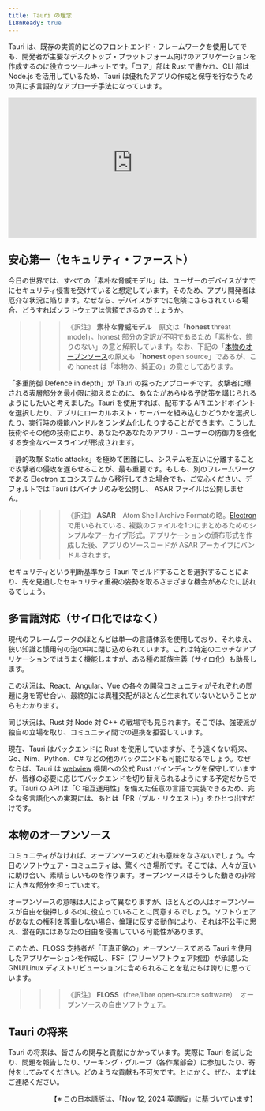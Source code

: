 ```yaml
---
title: Tauri の理念
i18nReady: true
---
```


Tauri は、既存の実質的にどのフロントエンド・フレームワークを使用してでも、開発者が主要なデスクトップ・プラットフォーム向けのアプリケーションを作成するのに役立つツールキットです。「コア」部は Rust で書かれ、CLI 部は Node.js を活用しているため、Tauri は優れたアプリの作成と保守を行なうための真に多言語的なアプローチ手法になっています。

<iframe
    style="width: 100%; aspect-ratio: 16/9;"
    src="https://www.youtube-nocookie.com/embed/UxTJeEbZX-0?si=mwQUzXb6mmCg7aom"
    title="YouTube video player"
    frameborder="0"
    allow="accelerometer; autoplay; clipboard-write; encrypted-media; gyroscope; picture-in-picture; web-share"
    allowfullscreen
></iframe>

## 安心第一（セキュリティ・ファースト）

今日の世界では、すべての「素朴な脅威モデル」は、ユーザーのデバイスがすでにセキュリティ侵害を受けていると想定しています。そのため、アプリ開発者は厄介な状況に陥ります。なぜなら、デバイスがすでに危険にさらされている場合、どうすればソフトウェアは信頼できるのでしょうか。

> > > 《訳注》 **素朴な脅威モデル**　原文は「**honest** threat model」。honest 部分の定訳が不明であるため「素朴な、飾りのない」の意と解釈しています。なお、下記の「[本物のオープンソース](#本物のオープンソース)の原文も「**honest** open source」であるが、この honest は「本物の、純正の」の意としてあります。

「多重防御 Defence in depth」が Tauri の採ったアプローチです。攻撃者に曝される表層部分を最小限に抑えるために、あなたがあらゆる予防策を講じられるようにしたいと考えました。Tauri を使用すれば、配布する API エンドポイントを選択したり、アプリにローカルホスト・サーバーを組み込むかどうかを選択したり、実行時の機能ハンドルをランダム化したりすることができます。こうした技術やその他の技術により、あなたやあなたのアプリ・ユーザーの防御力を強化する安全なベースラインが形成されます。

「静的攻撃 Static attacks」を極めて困難にし、システムを互いに分離することで攻撃者の侵攻を遅らせることが、最も重要です。もしも、別のフレームワークである Electron エコシステムから移行してきた場合でも、ご安心ください、デフォルトでは Tauri はバイナリのみを公開し、 ASAR ファイルは公開しません。

> > > 《訳注》 **ASAR**　Atom Shell Archive Formatの略。[Electron](https://www.electronjs.org/ja/docs/latest/tutorial/asar-archives) で用いられている、複数のファイルを1つにまとめるためのシンプルなアーカイブ形式。アプリケーションの頒布形式を作成した後、アプリのソースコードが ASAR アーカイブにバンドルされます。

セキュリティという判断基準から Tauri でビルドすることを選択することにより、先を見通したセキュリティ重視の姿勢を取るさまざまな機会があなたに訪れるでしょう。

## 多言語対応（サイロ化ではなく）

現代のフレームワークのほとんどは単一の言語体系を使用しており、それゆえ、狭い知識と慣用句の泡の中に閉じ込められています。これは特定のニッチなアプリケーションではうまく機能しますが、ある種の部族主義（サイロ化）も助長します。

この状況は、React、Angular、Vue の各々の開発コミュニティがそれぞれの問題に身を寄せ合い、最終的には異種交配がほとんど生まれていないということからもわかります。

同じ状況は、Rust 対 Node 対 C++ の戦場でも見られます。そこでは、強硬派が独自の立場を取り、コミュニティ間での連携を拒否しています。

現在、Tauri はバックエンドに Rust を使用していますが、そう遠くない将来、Go、Nim、Python、C# などの他のバックエンドも可能になるでしょう。なぜならば、Tauri は [webview](https://github.com/webview) 機関への公式 Rust バインディングを保守していますが、皆様の必要に応じてバックエンドを切り替えられるようにする予定だからです。Tauri の API は「C 相互運用性」を備えた任意の言語で実装できるため、完全な多言語化への実現には、あとは「PR（プル・リクエスト）」をひとつ出すだけです。

## 本物のオープンソース

コミュニティがなければ、オープンソースのどれも意味をなさないでしょう。今日のソフトウェア・コミュニティは、驚くべき場所です。そこでは、人々が互いに助け合い、素晴らしいものを作ります。オープンソースはそうした動きの非常に大きな部分を担っています。

オープンソースの意味は人によって異なりますが、ほとんどの人はオープンソースが自由を後押しするのに役立っていることに同意するでしょう。ソフトウェアがあなたの権利を尊重しない場合、倫理に反する動作により、それは不公平に思え、潜在的にはあなたの自由を侵害している可能性があります。

このため、FLOSS 支持者が「正真正銘の」オープンソースである Tauri を使用したアプリケーションを作成し、FSF（フリーソフトウェア財団）が承認した GNU/Linux ディストリビューションに含められることを私たちは誇りに思っています。

> > > 《訳注》 **FLOSS**（free/libre open-source software）　オープンソースの自由ソフトウェア。

## Tauri の将来

Tauri の将来は、皆さんの関与と貢献にかかっています。実際に Tauri を試したり、問題を報告したり、ワーキング・グループ（各作業部会）に参加したり、寄付をしてみてください。どのような貢献も不可欠です。とにかく、ぜひ、まずはご連絡ください。

<div style="text-align: right;">
  【※ この日本語版は、「Nov 12, 2024 英語版」に基づいています】
</div>
